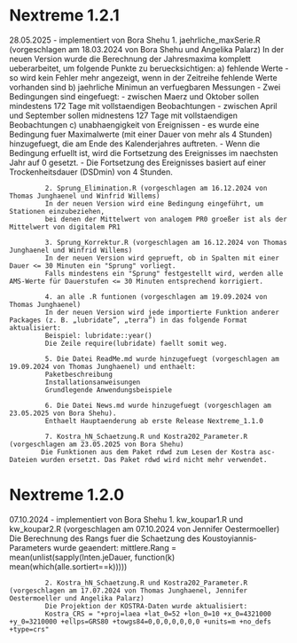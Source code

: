 ﻿# Nextreme 1.2.1

28.05.2025  - implementiert von Bora Shehu
			 1. jaehrliche_maxSerie.R (vorgeschlagen am 18.03.2024 von Bora Shehu und Angelika Palarz)
			 In der neuen Version wurde die Berechnung der Jahresmaxima komplett ueberarbeitet, um folgende Punkte zu beruecksichtigen: 
			 a) fehlende Werte - so wird kein Fehler mehr angezeigt, wenn in der Zeitreihe fehlende Werte vorhanden sind
			 b) jaehrliche Minimun an verfuegbaren Messungen - Zwei Bedingungen sind eingefuegt:
			     - zwischen Maerz und Oktober sollen mindestens 172 Tage mit vollstaendigen Beobachtungen
			     - zwischen April und September sollen midnestens 127 Tage mit vollstaendigen Beobachtungen
			 c) unabhaengigkeit von Ereignissen - es wurde eine Bedingung fuer Maximalwerte (mit einer Dauer von mehr als 4 Stunden) hinzugefuegt, die am Ende des Kalenderjahres auftreten. 
			     - Wenn die Bedingung erfuellt ist, wird die Fortsetzung des Ereignisses im naechsten Jahr auf 0 gesetzt. 
			     - Die Fortsetzung des Ereignisses basiert auf einer Trockenheitsdauer (DSDmin) von 4 Stunden. 

			 2. Sprung_Elimination.R (vorgeschlagen am 16.12.2024 von Thomas Junghaenel und Winfrid Willems)
			 In der neuen Version wird eine Bedingung eingeführt, um Stationen einzubeziehen, 
			 bei denen der Mittelwert von analogem PR0 groeßer ist als der Mittelwert von digitalem PR1
			 
		   	 3. Sprung_Korrektur.R (vorgeschlagen am 16.12.2024 von Thomas Junghaenel und Winfrid Willems)
			 In der neuen Version wird geprueft, ob in Spalten mit einer Dauer <= 30 Minuten ein "Sprung" vorliegt. 
			 Falls mindestens ein "Sprung" festgestellt wird, werden alle AMS-Werte für Dauerstufen <= 30 Minuten entsprechend korrigiert. 
			 
			 4. an alle .R funtionen (vorgeschlagen am 19.09.2024 von Thomas Junghaenel)
			 In der neuen Version wird jede importierte Funktion anderer Packages (z. B. „lubridate”, „terra”) in das folgende Format aktualisiert:
			 Beispiel: lubridate::year()
			 Die Zeile require(lubridate) faellt somit weg.
			 
			 5. Die Datei ReadMe.md wurde hinzugefuegt (vorgeschlagen am 19.09.2024 von Thomas Junghaenel) und enthaelt:
			 Paketbeschreibung
			 Installationsanweisungen
			 Grundlegende Anwendungsbeispiele
			
			 6. Die Datei News.md wurde hinzugefuegt (vorgeschlagen am 23.05.2025 von Bora Shehu).
			 Enthaelt Hauptaenderung ab erste Release Nextreme_1.1.0
			 
			 7. Kostra_hN_Schaetzung.R und Kostra202_Parameter.R (vorgeschlagen am 23.05.2025 von Bora Shehu)
			Die Funktionen aus dem Paket rdwd zum Lesen der Kostra asc-Dateien wurden ersetzt. Das Paket rdwd wird nicht mehr verwendet.

# Nextreme 1.2.0	 
07.10.2024 - implementiert von Bora Shehu
			 1. kw_koupar1.R und kw_koupar2.R (vorgeschlagen am 07.10.2024 von Jennifer Oestermoeller)
			 Die Berechnung des Rangs fuer die Schaetzung des Koustoyiannis-Parameters wurde geaendert:
			 mittlere.Rang  = mean(unlist(sapply(Inten.jeDauer, function(k) mean(which(alle.sortiert==k)))))
			 
			 2. Kostra_hN_Schaetzung.R und Kostra202_Parameter.R (vorgeschlagen am 17.07.2024 von Thomas Junghaenel, Jennifer Oestermoeller und Angelika Palarz)
			 Die Projektion der KOSTRA-Daten wurde aktualisiert:
			 Kostra_CRS = "+proj=laea +lat_0=52 +lon_0=10 +x_0=4321000 +y_0=3210000 +ellps=GRS80 +towgs84=0,0,0,0,0,0,0 +units=m +no_defs +type=crs"

